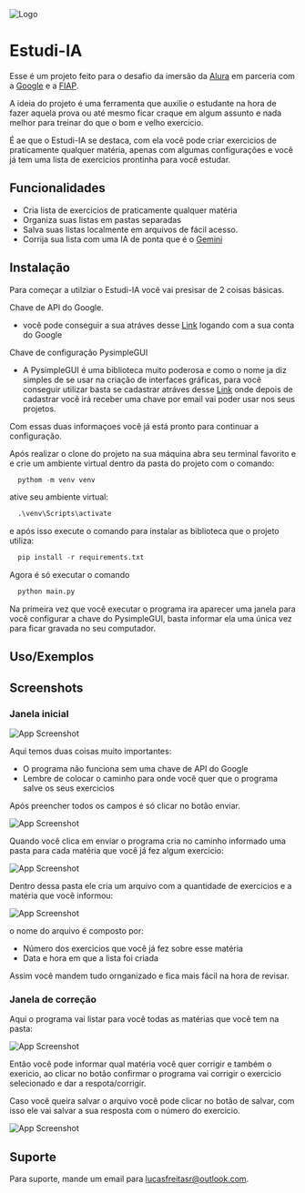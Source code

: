 
![Logo](https://dev-to-uploads.s3.amazonaws.com/uploads/articles/th5xamgrr6se0x5ro4g6.png)


# Estudi-IA

Esse é um projeto feito para o desafio da imersão da [Alura](https://katherineoelsner.com/) em parceria com a [Google](https://katherineoelsner.com/) e a [FIAP](https://katherineoelsner.com/).

A ideia do projeto é uma ferramenta que auxilie o estudante na hora de fazer aquela prova ou até mesmo ficar craque em algum assunto e nada melhor para treinar do que o bom e velho exercicio.

É ae que o Estudi-IA se destaca, com ela você pode criar exercicios de praticamente qualquer matéria, apenas com algumas configurações e você já tem uma lista de exercicios prontinha para você estudar.




## Funcionalidades

- Cria lista de exercicios de praticamente qualquer matéria
- Organiza suas listas em pastas separadas
- Salva suas listas localmente em arquivos de fácil acesso.
- Corrija sua lista com uma IA de ponta que é o [Gemini](https://katherineoelsner.com/)


## Instalação

Para começar a utilziar o Estudi-IA você vai presisar de 2 coisas básicas.

Chave de API do Google.
  - você pode conseguir a sua atráves desse [Link](https://aistudio.google.com/app/apikey) logando com a sua conta do Google

Chave de configuração PysimpleGUI 
  - A PysimpleGUI é uma biblioteca muito poderosa e como o nome ja diz simples de se usar na criação de interfaces gráficas, para você conseguir utilizar basta se cadastrar atráves desse [Link](https://www.pysimplegui.com/pricing) onde depois de cadastrar você irá receber uma chave por email vai poder usar nos seus projetos.

Com essas duas informaçoes você já está pronto para continuar a configuração.


Após realizar o clone do projeto na sua máquina abra seu terminal favorito e e crie um ambiente virtual dentro da pasta do projeto com o comando:

````python
  pythom -m venv venv
````
ative seu ambiente virtual:
````python
  .\venv\Scripts\activate
````
e após isso execute o comando para instalar as biblioteca que o projeto utiliza:

```python
  pip install -r requirements.txt
```
Agora é só executar o comando

```python
  python main.py
```

Na primeira vez que você executar o programa ira aparecer uma janela para você configurar a chave do PysimpleGUI, basta informar ela uma única vez para ficar gravada no seu computador.


    
## Uso/Exemplos



## Screenshots
### Janela inicial
![App Screenshot](https://via.placeholder.com/468x300?text=App+Screenshot+Here)

Aqui temos duas coisas muito importantes:
  - O programa não funciona sem uma chave de API do Google
  - Lembre de colocar o caminho para onde você quer que o programa salve os seus exercicios

  Após preencher todos os campos é só clicar no botão enviar.

  ![App Screenshot](https://via.placeholder.com/468x300?text=App+Screenshot+Here)

Quando você clica em enviar o programa cria no caminho informado uma pasta para cada matéria que você já fez algum exercicio:

![App Screenshot](https://via.placeholder.com/468x300?text=App+Screenshot+Here)

Dentro dessa pasta ele cria um arquivo com a quantidade de exercicios e a matéria que você informou:

![App Screenshot](https://via.placeholder.com/468x300?text=App+Screenshot+Here)

o nome do arquivo é composto por:
  - Número dos exercicios que você já fez sobre esse matéria
  - Data e hora em que a lista foi criada

Assim você mandem tudo ornganizado e fica mais fácil na hora de revisar.

### Janela de correção

Aqui o programa vai listar para você todas as matérias que você tem na pasta:

![App Screenshot](https://via.placeholder.com/468x300?text=App+Screenshot+Here)

Então você pode informar qual matéria você quer corrigir e também o exericio, ao clicar no botão confirmar o programa vai corrigir o exercicio selecionado e dar a respota/corrigir.

Caso você queira salvar o arquivo você pode clicar no botão de salvar, com isso ele vai salvar a sua resposta com o número do exercicio.

![App Screenshot](https://via.placeholder.com/468x300?text=App+Screenshot+Here)


## Suporte

Para suporte, mande um email para lucasfreitasr@outlook.com.
